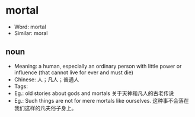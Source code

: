 # mortal

- Word: mortal
- Similar: moral

## noun

- Meaning: a human, especially an ordinary person with little power or influence (that cannot live for ever and must die)
- Chinese: 人；凡人；普通人
- Tags: 
- Eg.: old stories about gods and mortals 关于天神和凡人的古老传说
- Eg.: Such things are not for mere mortals like ourselves. 这种事不会落在我们这样的凡夫俗子身上。

